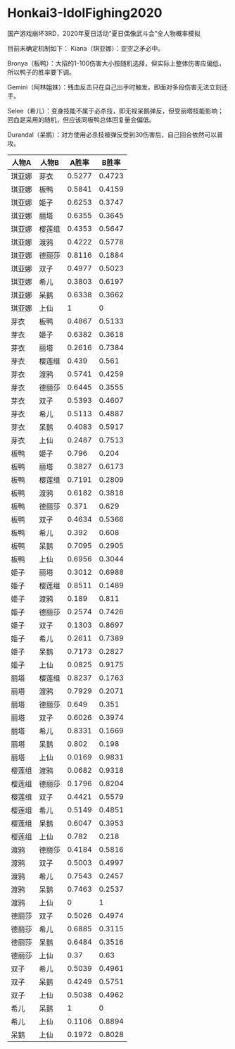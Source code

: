 # Honkai3-IdolFighing2020
国产游戏崩坏3RD，2020年夏日活动“夏日偶像武斗会”全人物概率模拟

目前未确定机制如下：
Kiana（琪亚娜）：亚空之矛必中。

Bronya（板鸭）：大招的1-100伤害大小按随机选择，但实际上整体伤害应偏低，所以鸭子的胜率要下调。

Gemini（阿林姐妹）：残血反击只在自己出手时触发，即面对多段伤害无法立刻还手。

Selee（希儿）：变身技能不属于必杀技，即无视呆鹅弹反，但受丽塔技能影响；回血是采用的随机，但应该同板鸭总体回复量会偏低。

Durandal（呆鹅）：对方使用必杀技被弹反受到30伤害后，自己回合依然可以普攻。


| 人物A  | 人物B  | A胜率  | B胜率  |
| ------ | ------ | ------ | ------ |
| 琪亚娜 | 芽衣   | 0.5277 | 0.4723 |
| 琪亚娜 | 板鸭   | 0.5841 | 0.4159 |
| 琪亚娜 | 姬子   | 0.6253 | 0.3747 |
| 琪亚娜 | 丽塔   | 0.6355 | 0.3645 |
| 琪亚娜 | 樱莲组 | 0.4353 | 0.5647 |
| 琪亚娜 | 渡鸦   | 0.4222 | 0.5778 |
| 琪亚娜 | 德丽莎 | 0.8116 | 0.1884 |
| 琪亚娜 | 双子   | 0.4977 | 0.5023 |
| 琪亚娜 | 希儿   | 0.3803 | 0.6197 |
| 琪亚娜 | 呆鹅   | 0.6338 | 0.3662 |
| 琪亚娜 | 上仙   | 1      | 0      |
| 芽衣   | 板鸭   | 0.4867 | 0.5133 |
| 芽衣   | 姬子   | 0.6382 | 0.3618 |
| 芽衣   | 丽塔   | 0.2616 | 0.7384 |
| 芽衣   | 樱莲组 | 0.439  | 0.561  |
| 芽衣   | 渡鸦   | 0.5741 | 0.4259 |
| 芽衣   | 德丽莎 | 0.6445 | 0.3555 |
| 芽衣   | 双子   | 0.5393 | 0.4607 |
| 芽衣   | 希儿   | 0.5113 | 0.4887 |
| 芽衣   | 呆鹅   | 0.4083 | 0.5917 |
| 芽衣   | 上仙   | 0.2487 | 0.7513 |
| 板鸭   | 姬子   | 0.796  | 0.204  |
| 板鸭   | 丽塔   | 0.3827 | 0.6173 |
| 板鸭   | 樱莲组 | 0.7191 | 0.2809 |
| 板鸭   | 渡鸦   | 0.6182 | 0.3818 |
| 板鸭   | 德丽莎 | 0.371  | 0.629  |
| 板鸭   | 双子   | 0.4634 | 0.5366 |
| 板鸭   | 希儿   | 0.392  | 0.608  |
| 板鸭   | 呆鹅   | 0.7095 | 0.2905 |
| 板鸭   | 上仙   | 0.6956 | 0.3044 |
| 姬子   | 丽塔   | 0.3012 | 0.6988 |
| 姬子   | 樱莲组 | 0.8511 | 0.1489 |
| 姬子   | 渡鸦   | 0.189  | 0.811  |
| 姬子   | 德丽莎 | 0.2574 | 0.7426 |
| 姬子   | 双子   | 0.1303 | 0.8697 |
| 姬子   | 希儿   | 0.2611 | 0.7389 |
| 姬子   | 呆鹅   | 0.7173 | 0.2827 |
| 姬子   | 上仙   | 0.0825 | 0.9175 |
| 丽塔   | 樱莲组 | 0.8237 | 0.1763 |
| 丽塔   | 渡鸦   | 0.7929 | 0.2071 |
| 丽塔   | 德丽莎 | 0.649  | 0.351  |
| 丽塔   | 双子   | 0.6026 | 0.3974 |
| 丽塔   | 希儿   | 0.8331 | 0.1669 |
| 丽塔   | 呆鹅   | 0.802  | 0.198  |
| 丽塔   | 上仙   | 0.0169 | 0.9831 |
| 樱莲组 | 渡鸦   | 0.0682 | 0.9318 |
| 樱莲组 | 德丽莎 | 0.1796 | 0.8204 |
| 樱莲组 | 双子   | 0.4421 | 0.5579 |
| 樱莲组 | 希儿   | 0.5149 | 0.4851 |
| 樱莲组 | 呆鹅   | 0.6047 | 0.3953 |
| 樱莲组 | 上仙   | 0.782  | 0.218  |
| 渡鸦   | 德丽莎 | 0.4184 | 0.5816 |
| 渡鸦   | 双子   | 0.5003 | 0.4997 |
| 渡鸦   | 希儿   | 0.7543 | 0.2457 |
| 渡鸦   | 呆鹅   | 0.7463 | 0.2537 |
| 渡鸦   | 上仙   | 0      | 1      |
| 德丽莎 | 双子   | 0.5026 | 0.4974 |
| 德丽莎 | 希儿   | 0.6885 | 0.3115 |
| 德丽莎 | 呆鹅   | 0.6484 | 0.3516 |
| 德丽莎 | 上仙   | 0.37   | 0.63   |
| 双子   | 希儿   | 0.5039 | 0.4961 |
| 双子   | 呆鹅   | 0.4249 | 0.5751 |
| 双子   | 上仙   | 0.5038 | 0.4962 |
| 希儿   | 呆鹅   | 1      | 0      |
| 希儿   | 上仙   | 0.1106 | 0.8894 |
| 呆鹅   | 上仙   | 0.1972 | 0.8028 |
